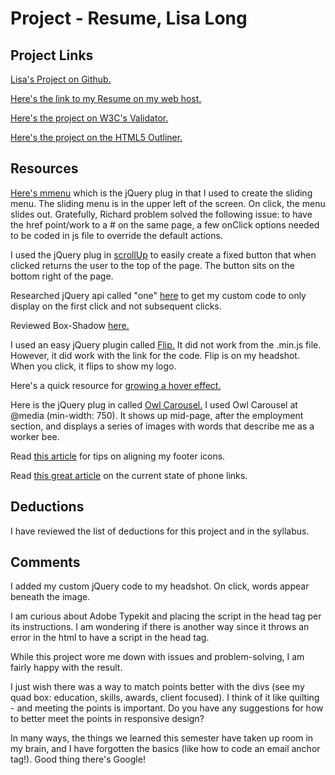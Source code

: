 # Project - Resume, Lisa Long

## Project Links
[Lisa's Project on Github.](https://github.com/longlife52/project_resume_long_lisa)

[Here's the link to my Resume on my web host.](http://www.garrisonridge.com/garrisonridge/project_resume_long_lisa/)

[Here's the project on W3C's Validator.](https://validator.w3.org/nu/?doc=http%3A%2F%2Fwww.garrisonridge.com%2Fgarrisonridge%2Fproject_resume_long_lisa%2F)

[Here's the project on the HTML5 Outliner.](https://gsnedders.html5.org/outliner/process.py?url=http%3A%2F%2Fwww.garrisonridge.com%2Fgarrisonridge%2Fproject_resume_long_lisa%2F)

## Resources
[Here's mmenu](http://mmenu.frebsite.nl/) which is the jQuery plug in that I used to create the sliding menu. The sliding menu is in the upper left of the screen. On click, the menu slides out. Gratefully, Richard problem solved the following issue: to have the href point/work to a # on the same page, a few onClick options needed to be coded in js file to override the default actions.

I used the jQuery plug in [scrollUp](https://markgoodyear.com/labs/scrollup/) to easily create a fixed button that when clicked returns the user to the top of the page. The button sits on the bottom right of the page.

Researched jQuery api called "one" [here](http://api.jquery.com/one/) to get my custom code to only display on the first click and not subsequent clicks.

Reviewed Box-Shadow [here.](https://www.w3schools.com/css/css3_shadows.asp)

I used an easy jQuery plugin called [Flip.](https://nnattawat.github.io/flip/) It did not work from the .min.js file. However, it did work with the link for the code. Flip is on my headshot. When you click, it flips to show my logo.

Here's a quick resource for [growing a hover effect.](http://www.webdesignerdepot.com/2014/05/8-simple-css3-transitions-that-will-wow-your-users/)

Here is the jQuery plug in called [Owl Carousel.](https://owlcarousel2.github.io/OwlCarousel2/demos/responsive.html) I used Owl Carousel at @media (min-width: 750). It shows up mid-page, after the employment section, and displays a series of images with words that describe me as a worker bee.

Read [this article](https://css-tricks.com/tips-aligning-icons-text/) for tips on aligning my footer icons.

Read [this great article](https://css-tricks.com/the-current-state-of-telephone-links/) on the current state of phone links.

## Deductions
I have reviewed the list of deductions for this project and in the syllabus.

## Comments
I added my custom jQuery code to my headshot. On click, words appear beneath the image.

I am curious about Adobe Typekit and placing the script in the head tag per its instructions. I am wondering if there is another way since it throws an error in the html to have a script in the head tag.

While this project wore me down with issues and problem-solving, I am fairly happy with the result.

I just wish there was a way to match points better with the divs (see my quad box: education, skills, awards, client focused). I think of it like quilting - and meeting the points is important. Do you have any suggestions for how to better meet the points in responsive design?

In many ways, the things we learned this semester have taken up room in my brain, and I have forgotten the basics (like how to code an email anchor tag!). Good thing there's Google!
